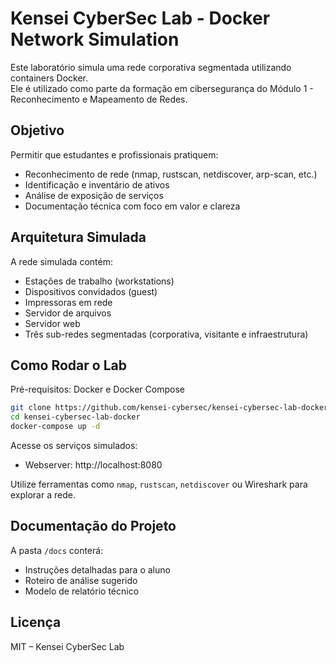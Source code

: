 # Kensei CyberSec Lab - Docker Network Simulation

Este laboratório simula uma rede corporativa segmentada utilizando containers Docker.  
Ele é utilizado como parte da formação em cibersegurança do Módulo 1 - Reconhecimento e Mapeamento de Redes.

## Objetivo

Permitir que estudantes e profissionais pratiquem:

- Reconhecimento de rede (nmap, rustscan, netdiscover, arp-scan, etc.)
- Identificação e inventário de ativos
- Análise de exposição de serviços
- Documentação técnica com foco em valor e clareza

## Arquitetura Simulada

A rede simulada contém:

- Estações de trabalho (workstations)
- Dispositivos convidados (guest)
- Impressoras em rede
- Servidor de arquivos
- Servidor web
- Três sub-redes segmentadas (corporativa, visitante e infraestrutura)

## Como Rodar o Lab

Pré-requisitos: Docker e Docker Compose

```bash
git clone https://github.com/kensei-cybersec/kensei-cybersec-lab-docker.git
cd kensei-cybersec-lab-docker
docker-compose up -d
```

Acesse os serviços simulados:
- Webserver: http://localhost:8080

Utilize ferramentas como `nmap`, `rustscan`, `netdiscover` ou Wireshark para explorar a rede.

## Documentação do Projeto

A pasta `/docs` conterá:
- Instruções detalhadas para o aluno
- Roteiro de análise sugerido
- Modelo de relatório técnico

## Licença

MIT – Kensei CyberSec Lab
